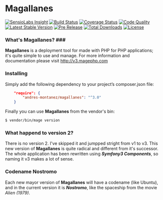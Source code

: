 # Magallanes #
[![SensioLabs Insight](https://img.shields.io/sensiolabs/i/ed0de53a-a12e-459b-9464-34def5907b56.svg?label=insight)](https://insight.sensiolabs.com/projects/ed0de53a-a12e-459b-9464-34def5907b56)
[![Build Status](https://img.shields.io/travis/andres-montanez/Magallanes/master.svg)](https://travis-ci.org/andres-montanez/Magallanes)
[![Coverage Status](https://img.shields.io/coveralls/andres-montanez/Magallanes/master.svg)](https://coveralls.io/github/andres-montanez/Magallanes?branch=master)
[![Code Quality](https://img.shields.io/scrutinizer/g/andres-montanez/Magallanes.svg)](https://scrutinizer-ci.com/g/andres-montanez/Magallanes/)
[![Latest Stable Version](https://img.shields.io/packagist/v/andres-montanez/magallanes.svg?label=stable)](https://packagist.org/packages/andres-montanez/magallanes)
[![Pre Release](https://img.shields.io/packagist/vpre/andres-montanez/magallanes.svg?label=dev)](https://packagist.org/packages/andres-montanez/magallanes)
[![Total Downloads](https://img.shields.io/packagist/dt/andres-montanez/magallanes.svg)](https://packagist.org/packages/andres-montanez/magallanes)
[![License](https://img.shields.io/packagist/l/andres-montanez/magallanes.svg)](https://packagist.org/packages/andres-montanez/magallanes)

### What's Magallanes? ###
**Magallanes** is a deployment tool for made with PHP for PHP applications; it's quite simple to use and manage. For more information and documentation please visit http://v3.magephp.com

### Installing ###
Simply add the following dependency to your project’s composer.json file:

```json
    "require": {
        "andres-montanez/magallanes": "^3.0"
    }
```
Finally you can use **Magallanes** from the vendor's bin:

```bash
$ vendor/bin/mage version
```

### What happend to version 2? ###
There is no version 2. I've skipped it and jumpped stright from v1 to v3. This new version of **Magallanes** is quite radical and different from it's successor. The whole application has been rewritten using **_Symfony3 Components_**, so naming it v3 makes a lot of sense.

### Codename Nostromo ###
Each new mayor version of **Magallanes** will have a codename (like Ubuntu), and in the current version it is **_Nostromo_**, like the spaceship from the movie *Alien (1979)*.
